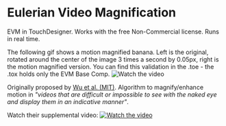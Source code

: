 # Eulerian Video Magnification
EVM in TouchDesigner. Works with the free Non-Commercial license. Runs in real time.

The following gif shows a motion magnified banana. Left is the original, rotated around the center of the image 3 times a second by 0.05px, right is the motion magnified version. You can find this validation in the .toe - the .tox holds only the EVM Base Comp.
![Watch the video](https://i3.ytimg.com/vi/ONZcjs1Pjmk/maxresdefault.jpg)

Originally proposed by [Wu et al. (MIT)](https://people.csail.mit.edu/mrub/evm/). Algorithm to magnify/enhance motion in _"videos that are difficult or impossible to see with the naked eye and display them in an indicative manner"_. 

Watch their supplemental video:
[![Watch the video](https://i3.ytimg.com/vi/ONZcjs1Pjmk/maxresdefault.jpg)](https://www.youtube.com/watch?v=ONZcjs1Pjmk)